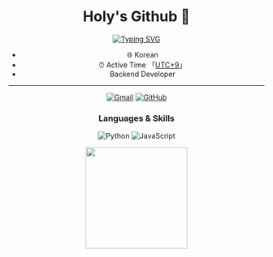<div align="center">
  
  # Holy's Github 👋
  
[![Typing SVG](https://readme-typing-svg.demolab.com?font=Fira+Code&size=24&duration=4000&pause=1000&color=7B68EE&center=true&vCenter=true&random=false&width=435&lines=Backend+Developer;Always+Learning)](https://git.io/typing-svg)

- :globe_with_meridians: Korean
- :alarm_clock: Active Time 「[UTC+9](https://time.is/UTC+9)」
- Backend Developer

---

<p align="center">
  <a href="mailto:your.email@example.com" target="_blank"><img src="https://img.shields.io/badge/Gmail-c14438.svg?&style=flat-square&logo=gmail&logoColor=white" alt="Gmail"></a>
  <a href="https://github.com/HolySSA" target="_blank"><img src="https://img.shields.io/badge/GitHub-181717?style=flat-square&logo=github&logoColor=white" alt="GitHub"></a>
</p>

### Languages & Skills

<p align="center">
  <img alt="Python" src="https://img.shields.io/badge/Python-3776AB?style=flat-square&logo=python&logoColor=white">
  <img alt="JavaScript" src="https://img.shields.io/badge/JavaScript-F7DF1E?style=flat-square&logo=javascript&logoColor=black">
</p>

<div align="center">
  <a href="https://github.com/anuraghazra/convoychat">
    <img height=200 align="center" src="https://github-readme-stats.vercel.app/api/top-langs/?username=HolySSA&layout=compact&theme=tokyonight" />
  </a>
</div>
